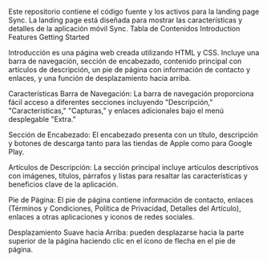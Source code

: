 Este repositorio contiene el código fuente y los activos para la landing page Sync. La landing page está diseñada para mostrar las características y detalles de la aplicación móvil Sync.
Tabla de Contenidos
Introduction
Features
Getting Started

Introducción
es una página web creada utilizando HTML y CSS. Incluye una barra de navegación, sección de encabezado, contenido principal con artículos de descripción, un pie de página con información de contacto y enlaces, y una función de desplazamiento hacia arriba.

Características
Barra de Navegación: La barra de navegación proporciona fácil acceso a diferentes secciones incluyendo "Descripción," "Características," "Capturas," y enlaces adicionales bajo el menú desplegable "Extra."

Sección de Encabezado: El encabezado presenta con un título, descripción y botones de descarga tanto para las tiendas de Apple como para Google Play.

Artículos de Descripción: La sección principal incluye artículos descriptivos con imágenes, títulos, párrafos y listas para resaltar las características y beneficios clave de la aplicación.

Pie de Página: El pie de página contiene información de contacto, enlaces (Términos y Condiciones, Política de Privacidad, Detalles del Artículo), enlaces a otras aplicaciones y iconos de redes sociales.

Desplazamiento Suave hacia Arriba: pueden desplazarse hacia la parte superior de la página haciendo clic en el ícono de flecha en el pie de página.
